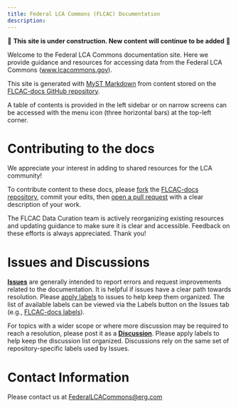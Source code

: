 ```yaml
---
title: Federal LCA Commons (FLCAC) Documentation
description:
---
```


🚧 **This site is under construction. New content will continue to be added** 🚧

Welcome to the Federal LCA Commons documentation site.
Here we provide guidance and resources for accessing data from the Federal LCA Commons (www.lcacommons.gov).

This site is generated with [MyST Markdown](https://mystmd.org/) from content stored on the [FLCAC-docs GitHub repository](https://github.com/FLCAC-admin/FLCAC-docs).

A table of contents is provided in the left sidebar or on narrow screens can be accessed with the menu icon (three horizontal bars) at the top-left corner.

# Contributing to the docs

We appreciate your interest in adding to shared resources for the LCA community!

To contribute content to these docs, please [fork](https://docs.github.com/en/pull-requests/collaborating-with-pull-requests/working-with-forks/about-forks) the [FLCAC-docs repository](https://github.com/FLCAC-admin/FLCAC-docs), commit your edits, then [open a pull request](https://docs.github.com/en/pull-requests/collaborating-with-pull-requests/proposing-changes-to-your-work-with-pull-requests/creating-a-pull-request-from-a-fork) with a clear description of your work.

The FLCAC Data Curation team is actively reorganizing existing resources and updating guidance to make sure it is clear and accessible. Feedback on these efforts is always appreciated. Thank you!

# Issues and Discussions
[**Issues**](https://github.com/FLCAC-admin/FLCAC-docs/issues) are generally intended to report errors and request improvements related to the documentation.
It is helpful if issues have a clear path towards resolution.
Please [apply labels](https://docs.github.com/en/issues/using-labels-and-milestones-to-track-work/managing-labels#applying-a-label) to issues to help keep them organized. The list of available labels can be viewed via the Labels button on the Issues tab (e.g., [FLCAC-docs labels](https://github.com/FLCAC-admin/FLCAC-docs/labels)).

For topics with a wider scope or where more discussion may be required to reach a resolution, please post it as a [**Discussion**](https://github.com/FLCAC-admin/FLCAC-docs/discussions).
Please apply labels to help keep the discussion list organized.
Discussions rely on the same set of repository-specific labels used by Issues.


# Contact Information
Please contact us at FederalLCACommons@erg.com
